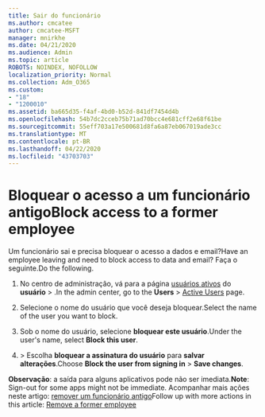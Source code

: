 ```yaml
---
title: Sair do funcionário
ms.author: cmcatee
author: cmcatee-MSFT
manager: mnirkhe
ms.date: 04/21/2020
ms.audience: Admin
ms.topic: article
ROBOTS: NOINDEX, NOFOLLOW
localization_priority: Normal
ms.collection: Adm_O365
ms.custom:
- "18"
- "1200010"
ms.assetid: ba665d35-f4af-4bd0-b52d-841df7454d4b
ms.openlocfilehash: 54b7dc2cceb75b71ad70bcc4e681cff2e68f61be
ms.sourcegitcommit: 55eff703a17e500681d8fa6a87eb067019ade3cc
ms.translationtype: MT
ms.contentlocale: pt-BR
ms.lasthandoff: 04/22/2020
ms.locfileid: "43703703"
---
```

# <a name="block-access-to-a-former-employee"></a><span data-ttu-id="764a7-102">Bloquear o acesso a um funcionário antigo</span><span class="sxs-lookup"><span data-stu-id="764a7-102">Block access to a former employee</span></span>

<span data-ttu-id="764a7-103">Um funcionário sai e precisa bloquear o acesso a dados e email?</span><span class="sxs-lookup"><span data-stu-id="764a7-103">Have an employee leaving and need to block access to data and email?</span></span> <span data-ttu-id="764a7-104">Faça o seguinte.</span><span class="sxs-lookup"><span data-stu-id="764a7-104">Do the following.</span></span>
  
1. <span data-ttu-id="764a7-105">No centro de administração, vá para a página [usuários ativos](https://go.microsoft.com/fwlink/p/?linkid=834822) do **usuário** \> .</span><span class="sxs-lookup"><span data-stu-id="764a7-105">In the admin center, go to the **Users** \> [Active Users](https://go.microsoft.com/fwlink/p/?linkid=834822) page.</span></span>

2. <span data-ttu-id="764a7-106">Selecione o nome do usuário que você deseja bloquear.</span><span class="sxs-lookup"><span data-stu-id="764a7-106">Select the name of the user you want to block.</span></span>

3. <span data-ttu-id="764a7-107">Sob o nome do usuário, selecione **bloquear este usuário**.</span><span class="sxs-lookup"><span data-stu-id="764a7-107">Under the user's name, select **Block this user**.</span></span>

4. <span data-ttu-id="764a7-108">\> Escolha **bloquear a assinatura do usuário** para **salvar alterações**.</span><span class="sxs-lookup"><span data-stu-id="764a7-108">Choose **Block the user from signing in** \> **Save changes**.</span></span>

<span data-ttu-id="764a7-109">**Observação**: a saída para alguns aplicativos pode não ser imediata.</span><span class="sxs-lookup"><span data-stu-id="764a7-109">**Note**: Sign-out for some apps might not be immediate.</span></span> <span data-ttu-id="764a7-110">Acompanhar mais ações neste artigo: [remover um funcionário antigo](https://docs.microsoft.com/office365/admin/add-users/remove-former-employee)</span><span class="sxs-lookup"><span data-stu-id="764a7-110">Follow up with more actions in this article: [Remove a former employee](https://docs.microsoft.com/office365/admin/add-users/remove-former-employee)</span></span>